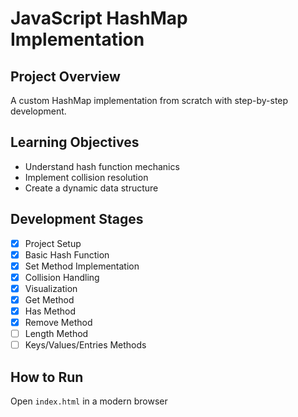 # JavaScript HashMap Implementation

## Project Overview
A custom HashMap implementation from scratch with step-by-step development.

## Learning Objectives
- Understand hash function mechanics
- Implement collision resolution
- Create a dynamic data structure

## Development Stages
- [x] Project Setup
- [x] Basic Hash Function
- [x] Set Method Implementation
- [x] Collision Handling
- [x] Visualization
- [x] Get Method
- [x] Has Method
- [x] Remove Method
- [ ] Length Method
- [ ] Keys/Values/Entries Methods

## How to Run
Open `index.html` in a modern browser